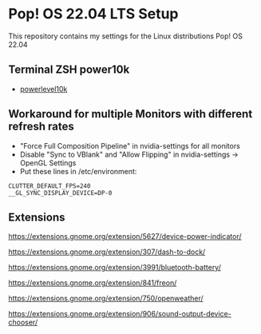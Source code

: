 # Pop! OS 22.04 LTS Setup
This repository contains my settings for the Linux distributions Pop! OS 22.04

## Terminal ZSH power10k
- [powerlevel10k](https://github.com/romkatv/powerlevel10k)

## Workaround for multiple Monitors with different refresh rates 
- "Force Full Composition Pipeline" in nvidia-settings for all monitors
- Disable "Sync to VBlank" and "Allow Flipping" in nvidia-settings -> OpenGL Settings
- Put these lines in /etc/environment:
```
CLUTTER_DEFAULT_FPS=240   
__GL_SYNC_DISPLAY_DEVICE=DP-0
```
## Extensions
https://extensions.gnome.org/extension/5627/device-power-indicator/

https://extensions.gnome.org/extension/307/dash-to-dock/

https://extensions.gnome.org/extension/3991/bluetooth-battery/

https://extensions.gnome.org/extension/841/freon/

https://extensions.gnome.org/extension/750/openweather/

https://extensions.gnome.org/extension/906/sound-output-device-chooser/
